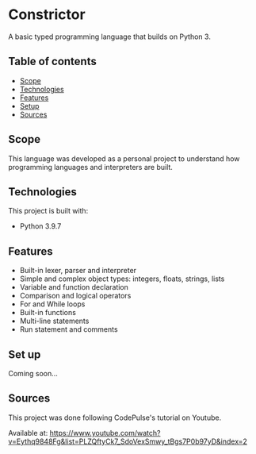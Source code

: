 # Constrictor
A basic typed programming language that builds on Python 3.

## Table of contents
* [Scope](#scope)
* [Technologies](#technologies)
* [Features](#features)
* [Setup](#setup)
* [Sources](#sources)

## Scope
This language was developed as a personal project to understand how programming languages and interpreters are built.

## Technologies
This project is built with:
* Python 3.9.7

## Features
* Built-in lexer, parser and interpreter
* Simple and complex object types: integers, floats, strings, lists
* Variable and function declaration
* Comparison and logical operators
* For and While loops
* Built-in functions
* Multi-line statements
* Run statement and comments

## Set up
Coming soon...

## Sources
This project was done following CodePulse's tutorial on Youtube.

Available at: https://www.youtube.com/watch?v=Eythq9848Fg&list=PLZQftyCk7_SdoVexSmwy_tBgs7P0b97yD&index=2
